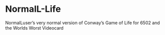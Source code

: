 # NormalL-Life
NormalLuser’s very normal version of Conway’s Game of Life for 6502 and the Worlds Worst Videocard
